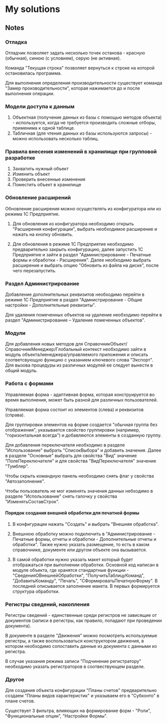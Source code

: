 # My solutions

## Notes

### Отладка

Отладчик позволяет задать несколько точек останова - красную (обычная), синюю (с условием), серую (не активная).

Команда "Текущая строка" позволяет вернуться к строке на которой остановилась программа.

Для выполнения определения производительности существует команда "Замер производительности", которая нажимается до и после выполнения операции.


### Модели доступа к данным

1. Объектная (получение данных из базы с помощью методов объекта) - используется, когда не требуется производить сложные отборы, применима к одной таблице.
2. Табличная (для чтения данных из базы используются запросы) - можно использовать несколько таблиц.



### Правила внесения изменений в хранилище при групповой разработке

1. Захватить нужный объект
2. Изменить объект
3. Проверить внесенные изменения
4. Поместить объект в хранилище



### Обновление расширений

Обновление расширения можно осуществлять из конфигуратора или из режима 1С Предприятие.

1. Для обновления из конфигуратора необходимо открыть "Расширения конфигурации", выбрать необходимое расширение и нажать на кнопку обновить.

2. Для обновления в режиме 1С Предприятие необходимо предварительно закрыть конфигурацию, далее запустить 1С Предприятие и зайти в раздел "Администрирование - Печатные формы и обработки - Расширения". Далее необходимо выбрать расширение и выбрать опцию "Обновить из файла на диске", после чего перезапустить.



### Раздел Администрирование

Добавление дополнительных реквизитов необходимо перейти в режиме 1С Предприятие в раздел "Адмнистрирование - Общие настройки - Дополнительные реквизиты".

Для удаления помеченных объектов на удаление необходимо перейти в раздел "Администрирование – Удаление помеченных объектов".



### Модули

Для добавления новых методов для СправочникОбъект/СправочникМенеджер/Глобальный контекст необходимо зайти в модуль объекта/менеджера/управляемого приложения и описать соответсвующую функцию с указанием ключевого слова "Экспорт". Для вызова процедуры из различных модулей ее следует вынести в общий модуль.



### Работа с формами

Управляемая форма - адаптивная форма, которая конструируется во время выполнения, может быть разной для различных пользователей.

Управляемая форма состоит из элементов (слева) и реквизитов (справа).

Для группировки элементов на форме создается "обычная группа без отображения", указывается свойство группировки (например, "горизонтальная всегда") и добавляются элементы в созданную группу.

Для добавления переключателя необходимо в разделе "Использование" выбрать "СписокВыбора" и добавить значения. Далее в разделе "Основные" выбрать для свойства "Вид" значение "ПолеПереключателя" и для свойства "ВидПереключателя" значение "Тумблер". 

Чтобы скрыть командную панель необходимо снять флаг у свойства "Автозаполнение".

Чтобы пользователь не мог изменять значения данных небходимо в разделе "Использование" снять галочку у свойства "ИзменятьСоставСтрок".



#### Порядок создания внешней обработки для печатной формы

1. В конфигурации нажать "Создать" и выбрать "Внешняя обработка".

2. Внешнюю обработку можно подключить в "Администрирование - Печатные формы, отчеты и обработки - Дополнительные отчеты и обработки". Также нужно указать размещение, то есть в каком справочнике, документе или другом объекте она вызывается.

3. В самой обработки нужно указать макет который будет отображаться при выполнении обработки. Основной код написан в модуле объекта, где хранятся стандартные функции - "СведенияОВнешнейОбработки", "ПолучитьТаблицуКоманд", "ДобавитьКоманду", "Печать", "СФормироватьПечатнуюФорму". В последней описывается заполнение макета. В первых формируется структура обработки.




### Регистры сведений, накопления

Регистры сведений - единственные среди регистров не зависящие от документов (записи в регистры, как правило, попадают при проведении документа). 

В документе в разделе "Движения" можно посмотреть используемые регистры, а также воспользоваться конструктором движения, в котором необходимо сопоставить данные из документа с данными из регистра.

В случае указания режима записи "Подчинение регистратору" необходимо указать регистраторов в соотвествующем разделе. 



### Другое

Для создания объекта конфигурации "Планы счетов" предварительно создаем "Планы видов характеристик" и указываем его в "Субконто" в плане счетов.

Существует 3 фильтра, влияющих на формирование форм - "Роли", "Функциональные опции", "Настройки Формы".
